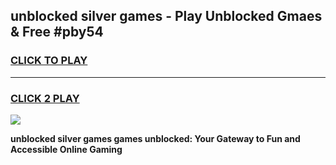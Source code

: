 
## unblocked silver games - Play Unblocked Gmaes & Free #pby54
<h3>
<a href="https://news.freeplayer.one?title=unblocked_silver_games&ref=03M">CLICK TO PLAY</a></h3>
<hr>

<h3>
<a href="https://news.freeplayer.one?title=unblocked_silver_games&ref=03M">CLICK 2 PLAY</a>
  
</h3>

<a href="https://news.freeplayer.one?title=unblocked_silver_games&ref=03M"><img src="https://clearcache.store/games.png"></a>


**unblocked silver games games unblocked: Your Gateway to Fun and Accessible Online Gaming**
